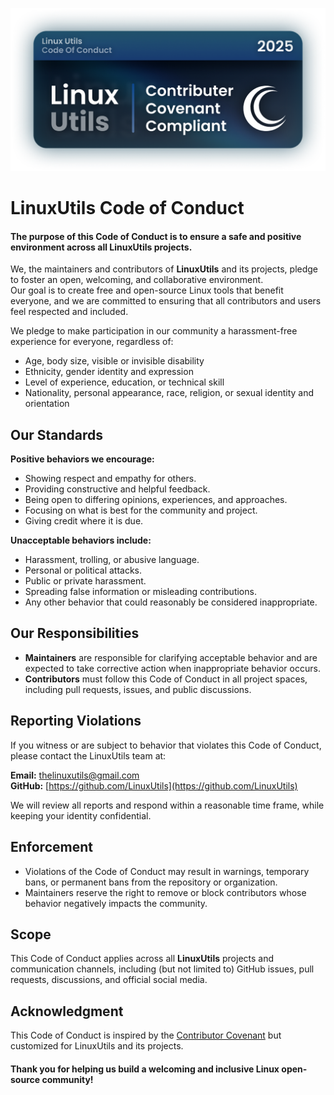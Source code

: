 ![LINUX UTILS CODE OF CONDUCT BANNER](https://github.com/LinuxUtils/.github/blob/main/CODE_OF_CONDUCT.png?raw=true)

# LinuxUtils Code of Conduct

#### The purpose of this Code of Conduct is to ensure a safe and positive environment across all LinuxUtils projects.


We, the maintainers and contributors of **LinuxUtils** and its projects, pledge to foster an open, welcoming, and collaborative environment.  
Our goal is to create free and open-source Linux tools that benefit everyone, and we are committed to ensuring that all contributors and users feel respected and included.

We pledge to make participation in our community a harassment-free experience for everyone, regardless of:
- Age, body size, visible or invisible disability
- Ethnicity, gender identity and expression
- Level of experience, education, or technical skill
- Nationality, personal appearance, race, religion, or sexual identity and orientation

## Our Standards
**Positive behaviors we encourage:**
- Showing respect and empathy for others.
- Providing constructive and helpful feedback.
- Being open to differing opinions, experiences, and approaches.
- Focusing on what is best for the community and project.
- Giving credit where it is due.

**Unacceptable behaviors include:**
- Harassment, trolling, or abusive language.
- Personal or political attacks.
- Public or private harassment.
- Spreading false information or misleading contributions.
- Any other behavior that could reasonably be considered inappropriate.

## Our Responsibilities
- **Maintainers** are responsible for clarifying acceptable behavior and are expected to take corrective action when inappropriate behavior occurs.
- **Contributors** must follow this Code of Conduct in all project spaces, including pull requests, issues, and public discussions.

## Reporting Violations
If you witness or are subject to behavior that violates this Code of Conduct, please contact the LinuxUtils team at:

**Email:**  [thelinuxutils@gmail.com](mailto:thelinuxutils@gmail.com)\
**GitHub:** [https://github.com/LinuxUtils](https://github.com/LinuxUtils)

We will review all reports and respond within a reasonable time frame, while keeping your identity confidential.

## Enforcement
- Violations of the Code of Conduct may result in warnings, temporary bans, or permanent bans from the repository or organization.
- Maintainers reserve the right to remove or block contributors whose behavior negatively impacts the community.

## Scope
This Code of Conduct applies across all **LinuxUtils** projects and communication channels, including (but not limited to) GitHub issues, pull requests, discussions, and official social media.

## Acknowledgment
This Code of Conduct is inspired by the [Contributor Covenant](https://www.contributor-covenant.org) but customized for LinuxUtils and its projects.

#### Thank you for helping us build a welcoming and inclusive Linux open-source community!
